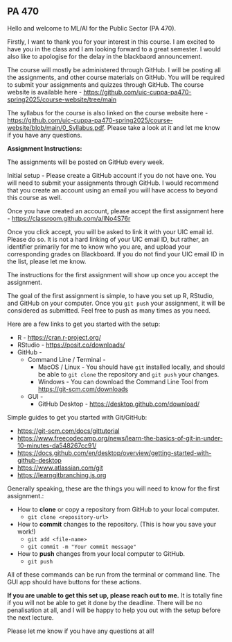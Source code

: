 ## PA 470

Hello and welcome to ML/AI for the Public Sector (PA 470). 

Firstly, I want to thank you for your interest in this course. I am excited to have you in the class and I am looking forward to a great semester. I would also like to apologise for the delay in the blackbaord announcement. 

The course will mostly be administered through GitHub. I will be posting all the assignments, and other course materials on GitHub. You will be required to submit your assignments and quizzes through GitHub. The course website is available here - https://github.com/uic-cuppa-pa470-spring2025/course-website/tree/main

The syllabus for the course is also linked on the course website here - https://github.com/uic-cuppa-pa470-spring2025/course-website/blob/main/0_Syllabus.pdf. Please take a look at it and let me know if you have any questions.

**Assignment Instructions:**

The assignments will be posted on GitHub every week. 

Initial setup - Please create a GitHub account if you do not have one. You will need to submit your assignments through GitHub. I would recommend that you create an account using an email you will have access to beyond this course as well. 

Once you have created an account, please accept the first assignment here - https://classroom.github.com/a/lNo4S76r 

Once you click accept, you will be asked to link it with your UIC email id. Please do so. It is not a hard linking of your UIC email ID, but rather, an identifier primarily for me to know who you are, and upload your corresponding grades on Blackboard. If you do not find your UIC email ID in the list, please let me know.

The instructions for the first assignment will show up once you accept the assignment.

The goal of the first assignment is simple, to have you set up R, RStudio, and GitHub on your computer. Once you `git push` your assignment, it will be considered as submitted. Feel free to push as many times as you need. 

Here are a few links to get you started with the setup:

- R - https://cran.r-project.org/
- RStudio - https://posit.co/downloads/
- GitHub - 
    - Command Line / Terminal - 
        - MacOS / Linux - You should have `git` installed locally, and should be able to `git clone` the repository and `git push` your changes.
        - Windows - You can download the Command Line Tool from https://git-scm.com/downloads
    - GUI -
        - GitHub Desktop - https://desktop.github.com/download/

Simple guides to get you started with Git/GitHub:

- https://git-scm.com/docs/gittutorial
- https://www.freecodecamp.org/news/learn-the-basics-of-git-in-under-10-minutes-da548267cc91/
- https://docs.github.com/en/desktop/overview/getting-started-with-github-desktop
- https://www.atlassian.com/git
- https://learngitbranching.js.org

Generally speaking, these are the things you will need to know for the first assignment.:

- How to **clone** or copy a repository from GitHub to your local computer.
    - `git clone <repository-url>`
- How to **commit** changes to the repository. (This is how you save your work!)
    - `git add <file-name>`
    - `git commit -m "Your commit message"`
- How to **push** changes from your local computer to GitHub.
    - `git push`

All of these commands can be run from the terminal or command line. The GUI app should have buttons for these actions. 

**If you are unable to get this set up, please reach out to me.** It is totally fine if you will not be able to get it done by the deadline. There will be no penalisation at all, and I will be happy to help you out with the setup before the next lecture.

Please let me know if you have any questions at all!